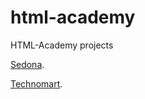 # html-academy
HTML-Academy projects

[Sedona](https://juggler39.github.io/html-academy/sedona/).

[Technomart](https://juggler39.github.io/html-academy/technomart/).